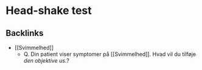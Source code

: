 # Head-shake test
## Backlinks
* [[Svimmelhed]]
	* Q. Din patient viser symptomer på [[Svimmelhed]]. Hvad vil du tilføje *den objektive us.*? 

<!-- #anki/deck/Medicine #anki/tag/med/Otolarynghology -->

<!-- {BearID:64B61289-5E7C-4249-AF3B-241036B26A13-65488-0000702146AFBFA5} -->
